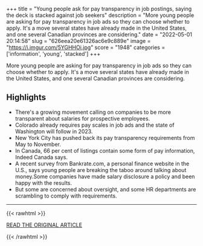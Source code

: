 +++
title = "Young people ask for pay transparency in job postings, saying the deck is stacked against job seekers"
description = "More young people are asking for pay transparency in job ads so they can choose whether to apply. It's a move several states have already made in the United States, and one several Canadian provinces are considering."
date = "2022-05-01 20:14:58"
slug = "626eea20e61326ac6e9c889e"
image = "https://i.imgur.com/5YGHHOi.jpg"
score = "1948"
categories = ['information', 'young', 'stacked']
+++

More young people are asking for pay transparency in job ads so they can choose whether to apply. It's a move several states have already made in the United States, and one several Canadian provinces are considering.

## Highlights

- There's a growing movement calling on companies to be more transparent about salaries for prospective employees.
- Colorado already requires pay scales in job ads and the state of Washington will follow in 2023.
- New York City has pushed back its pay transparency requirements from May to November.
- In Canada, 66 per cent of listings contain some form of pay information, Indeed Canada says.
- A recent survey from Bankrate.com, a personal finance website in the U.S., says young people are breaking the taboo around talking about money.Some companies have made salary disclosure a policy and been happy with the results.
- But some are concerned about oversight, and some HR departments are scrambling to comply with requirements.

---

{{< rawhtml >}}
  <p class="article-category">
    <a target="_blank" href="https://www.cbc.ca/news/business/pay-transparency-job-postings-youth-1.6435727">READ THE ORIGINAL ARTICLE</a>
  </p>
{{< /rawhtml >}}

